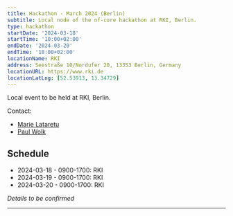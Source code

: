 ```yaml
---
title: Hackathon - March 2024 (Berlin)
subtitle: Local node of the nf-core hackathon at RKI, Berlin.
type: hackathon
startDate: '2024-03-18'
startTime: '10:00+02:00'
endDate: '2024-03-20'
endTime: '18:00+02:00'
locationName: RKI
address: Seestraße 10/Nordufer 20, 13353 Berlin, Germany
locationURL: https://www.rki.de
locationLatLng: [52.53913, 13.34729]
---
```


Local event to be held at RKI, Berlin.

Contact:

- [<i class="fab fa-slack"></i> Marie Lataretu](https://nfcore.slack.com/team/U04EL1VEY5C)
- [<i class="fab fa-slack"></i> Paul Wolk](https://nfcore.slack.com/team/U04U4JKTB27)

## Schedule

- 2024-03-18 - 0900-1700: RKI
- 2024-03-19 - 0900-1700: RKI
- 2024-03-20 - 0900-1700: RKI

_Details to be confirmed_

---
